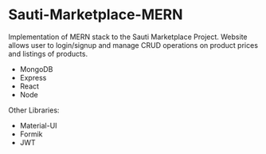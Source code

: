 # Sauti-Marketplace-MERN
Implementation of MERN stack to the Sauti Marketplace Project.
Website allows user to login/signup and manage CRUD operations on product prices and listings of products.

* MongoDB
* Express
* React
* Node

Other Libraries:
* Material-UI
* Formik
* JWT
